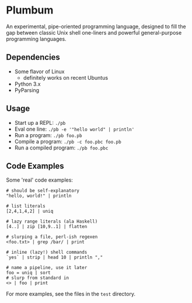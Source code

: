 
# Plumbum #

An experimental, pipe-oriented programming language, designed to fill the
gap between classic Unix shell one-liners and powerful general-purpose
programming languages.

## Dependencies ##
 * Some flavor of Linux
   * definitely works on recent Ubuntus
 * Python 3.x
 * PyParsing

## Usage ##
 * Start up a REPL: `./pb`
 * Eval one line: `./pb -e '"hello world" | println'`
 * Run a program: `./pb foo.pb`
 * Compile a program: `./pb -c foo.pbc foo.pb`
 * Run a compiled program: `./pb foo.pbc`

## Code Examples ##
Some 'real' code examples:

    # should be self-explanatory
    "hello, world!" | println

    # list literals
    [2,4,1,4,2] | uniq
	
	# lazy range literals (ala Haskell)
	[4..] | zip [10,9..1] | flatten

    # slurping a file, perl-ish regexen
    <foo.txt> | grep /bar/ | print

    # inline (lazy!) shell commands
    `yes` | strip | head 10 | println ","

    # name a pipeline, use it later
    foo = uniq | sort
	# slurp from standard in
    <> | foo | print

For more examples, see the files in the `test` directory.
